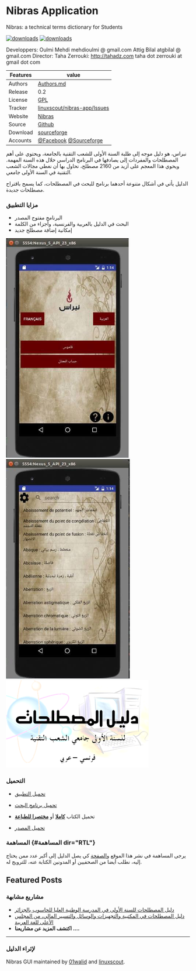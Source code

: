 # Nibras Application
Nibras: a technical terms dictionary for Students

[![downloads]( https://img.shields.io/sourceforge/dt/nibras.svg)](http://sourceforge.org/projects/nibras)
[![downloads]( https://img.shields.io/sourceforge/dm/nibras.svg)](http://sourceforge.org/projects/nibras)

  Developpers: Oulmi Mehdi  mehdioulmi @ gmail.com Attig Bilal atgbilal @ gmail.com
  Director: 	Taha Zerrouki: http://tahadz.com 	taha dot zerrouki at gmail dot com


Features |   value
---------|---------------------------------------------------------------------------------
Authors  | [Authors.md](https://github.com/linuxscout/nibras-app/master/AUTHORS.md)
Release  | 0.2
License  |[GPL](https://github.com/linuxscout/nibras-app/master/LICENSE)
Tracker  |[linuxscout/nibras-app/Issues](https://github.com/linuxscout/nibras-app/issues)
Website  |[Nibras](http://nibras.sourceforge.net)
Source  |[Github](http://github.com/linuxscout/nibras-app)
Download  |[sourceforge](https://sourceforge.net/projects/nibras/files/nibras.0.2.apk/download)
Accounts  |[@Facebook](http://facebook.com/studentnibras) [@Sourceforge](http://sourceforge.net/projectsnibras-app/)


نبراس، هو دليل موجه إلى طلبة السنة الأولى للشعب التقنية بالجامعة، ويحتوي على أهم المصطلحات والمفردات إلى يصادفها في البرنامج الدراسي خلال هذه السنة المهمة. ويحوي هذا المعجم على أزيد من 2160 مصطلح، نحاول بها أن نغطي مجالات الشعب التقنية في السنة الأولى جامعي. 

الدليل يأتي في أشكال متنوعة أحدهما برنامج للبحث في المصطلحات، كما يسمح باقتراح مصطلحات جديدة.



### مزايا التطبيق  

-   البرنامج مفتوح المصدر
-   البحث في الدليل بالعربية والفرنسية، وأجزاء من الكلمة
-   إمكانية إضافة مصطلح جديد

![صورة التطبيق](images/app-nibras-bouira1.jpg)
![صورة التطبيق](images/app-nibras-bouira2.jpg)
![صورة الكتاب](images/techguide.png "techguide")

### التحميل  
- [تحميل
    التطبيق](https://sourceforge.net/projects/nibras/files/nibras.0.2.apk/download)

- [تحميل برنامج البحث](http://sourceforge.net/projects/nibras/files)
- تحميل الكتاب
  [**كاملا**](http://sourceforge.net/projects/nibras/files/Nibras-StudentGuideTech0.3.pdf/download)
    أو [**مختصرا
   للطباعة**](https://sourceforge.net/projects/nibras/files/Nibras-StudentGuideTech0.4-printable.pdf/download)
- [تحميل المصدر](https://github.com/01walid/Nibras)

### المساهمة {#المساهمة dir="RTL"}

يرجى المساهمة في نشر هذا الموقع
و[الصفحة](https://web.facebook.com/studentnibras/) كي يصل الدليل إلى
أكبر عدد ممن يحتاج إليه، نطلب أيضا من الصحفيين أو المدونين الكتابة عنه،
للترويج له.


## Featured Posts

### مشاريع مشابهة 

-   [دليل المصطلحات للسنة الأولى في المدرسة الوطنية العليا للحاسوب
    بالجزائر](http://esidzstudentdic.sourceforge.net)
-   [دليل المصطلحات في المكتبية والتجهيزات والوسائل والتسيير المالي، من
المجلس الأعلى للغة العربية](http://hclalexique.sourceforge.net)
-   **اكتشف المزيد عن مشاريعنا ....**

------------------------------------------------------------------------

### لإثراء الدليل 

Nibras GUI maintained by [01walid](https://github.com/01walid) and
[linuxscout](https://github.com/linuxscout).


